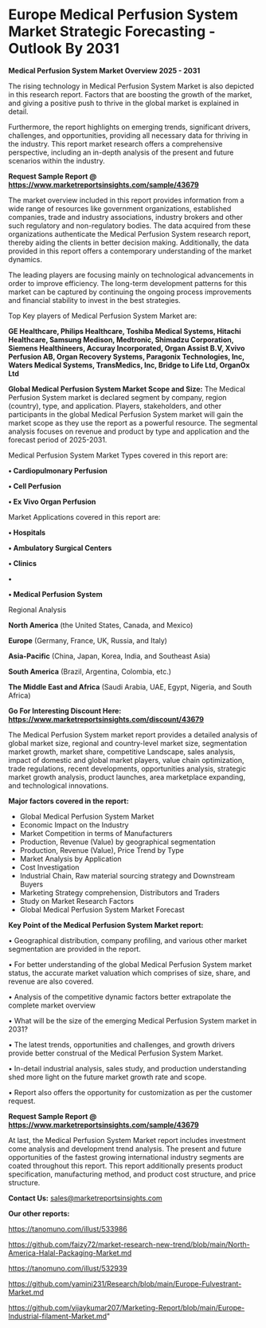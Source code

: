 # Europe Medical Perfusion System Market Strategic Forecasting - Outlook By 2031

<Strong> Medical Perfusion System Market Overview 2025 - 2031</strong>

The rising technology in Medical Perfusion System Market is also depicted in this research report. Factors that are boosting the growth of the market, and giving a positive push to thrive in the global market is explained in detail.

Furthermore, the report highlights on emerging trends, significant drivers, challenges, and opportunities, providing all necessary data for thriving in the industry. This report market research offers a comprehensive perspective, including an in-depth analysis of the present and future scenarios within the industry.

<strong>Request Sample Report @ <a href=https://www.marketreportsinsights.com/sample/43679>https://www.marketreportsinsights.com/sample/43679</a></strong>

The market overview included in this report provides information from a wide range of resources like government organizations, established companies, trade and industry associations, industry brokers and other such regulatory and non-regulatory bodies. The data acquired from these organizations authenticate the Medical Perfusion System research report, thereby aiding the clients in better decision making. Additionally, the data provided in this report offers a contemporary understanding of the market dynamics.

The leading players are focusing mainly on technological advancements in order to improve efficiency. The long-term development patterns for this market can be captured by continuing the ongoing process improvements and financial stability to invest in the best strategies.

Top Key players of Medical Perfusion System Market are:

<strong>GE Healthcare, Philips Healthcare, Toshiba Medical Systems, Hitachi Healthcare, Samsung Medison, Medtronic, Shimadzu Corporation, Siemens Healthineers, Accuray Incorporated, Organ Assist B.V, Xvivo Perfusion AB, Organ Recovery Systems, Paragonix Technologies, Inc, Waters Medical Systems, TransMedics, Inc, Bridge to Life Ltd, OrganOx Ltd</strong>

<strong><b>Global Medical Perfusion System Market Scope and Size:</b></strong>
The Medical Perfusion System market is declared segment by company, region (country), type, and application. Players, stakeholders, and other participants in the global Medical Perfusion System market will gain the market scope as they use the report as a powerful resource. The segmental analysis focuses on revenue and product by type and application and the forecast period of 2025-2031.

Medical Perfusion System Market Types covered in this report are:

<strong>•  Cardiopulmonary Perfusion

•  Cell Perfusion

•  Ex Vivo Organ Perfusion</strong>

Market Applications covered in this report are:

<strong>•  Hospitals

•  Ambulatory Surgical Centers

•  Clinics

•  

•  Medical Perfusion System</strong> 

Regional Analysis

<strong>North America</strong> (the United States, Canada, and Mexico)

<strong>Europe</strong> (Germany, France, UK, Russia, and Italy)

<strong>Asia-Pacific</strong> (China, Japan, Korea, India, and Southeast Asia)

<strong>South America</strong> (Brazil, Argentina, Colombia, etc.)

<strong>The Middle East and Africa</strong> (Saudi Arabia, UAE, Egypt, Nigeria, and South Africa)

<strong>Go For Interesting Discount Here: <a href=https://www.marketreportsinsights.com/discount/43679>https://www.marketreportsinsights.com/discount/43679</a></strong>

The Medical Perfusion System market report provides a detailed analysis of global market size, regional and country-level market size, segmentation market growth, market share, competitive Landscape, sales analysis, impact of domestic and global market players, value chain optimization, trade regulations, recent developments, opportunities analysis, strategic market growth analysis, product launches, area marketplace expanding, and technological innovations.

<strong><b>Major factors covered in the report:</b></strong>
<ul>
  <li>Global Medical Perfusion System Market </li>
  <li>Economic Impact on the Industry</li>
  <li>Market Competition in terms of Manufacturers</li>
  <li>Production, Revenue (Value) by geographical segmentation</li>
  <li>Production, Revenue (Value), Price Trend by Type</li>
  <li>Market Analysis by Application</li>
  <li>Cost Investigation</li>
  <li>Industrial Chain, Raw material sourcing strategy and Downstream Buyers</li>
  <li>Marketing Strategy comprehension, Distributors and Traders</li>
  <li>Study on Market Research Factors</li>
  <li>Global Medical Perfusion System Market Forecast</li>
</ul>

<strong><b>Key Point of the Medical Perfusion System Market report:</b></strong>

• Geographical distribution, company profiling, and various other market segmentation are provided in the report.

• For better understanding of the global Medical Perfusion System market status, the accurate market valuation which comprises of size, share, and revenue are also covered.

• Analysis of the competitive dynamic factors better extrapolate the complete market overview

• What will be the size of the emerging Medical Perfusion System market in 2031?

• The latest trends, opportunities and challenges, and growth drivers provide better construal of the Medical Perfusion System Market.

• In-detail industrial analysis, sales study, and production understanding shed more light on the future market growth rate and scope.

• Report also offers the opportunity for customization as per the customer request.

<strong>Request Sample Report @ <a href=https://www.marketreportsinsights.com/sample/43679>https://www.marketreportsinsights.com/sample/43679</a></strong>

At last, the Medical Perfusion System Market report includes investment come analysis and development trend analysis. The present and future opportunities of the fastest growing international industry segments are coated throughout this report. This report additionally presents product specification, manufacturing method, and product cost structure, and price structure.

<strong>Contact Us:</strong>
sales@marketreportsinsights.com

<strong>Our other reports:</strong>

<a href=https://tanomuno.com/illust/533986>https://tanomuno.com/illust/533986</a>

<a href=https://github.com/faizy72/market-research-new-trend/blob/main/North-America-Halal-Packaging-Market.md>https://github.com/faizy72/market-research-new-trend/blob/main/North-America-Halal-Packaging-Market.md</a>

<a href=https://tanomuno.com/illust/532939>https://tanomuno.com/illust/532939</a>

<a href=https://github.com/yamini231/Research/blob/main/Europe-Fulvestrant-Market.md>https://github.com/yamini231/Research/blob/main/Europe-Fulvestrant-Market.md</a>

<a href=https://github.com/vijaykumar207/Marketing-Report/blob/main/Europe-Industrial-filament-Market.md>https://github.com/vijaykumar207/Marketing-Report/blob/main/Europe-Industrial-filament-Market.md</a>"
